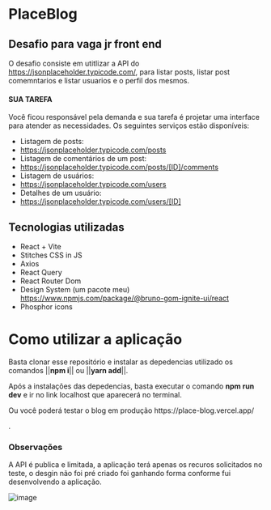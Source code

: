 # PlaceBlog

## Desafio para vaga jr front end

O desafio consiste em utitlizar a API do https://jsonplaceholder.typicode.com/, para listar posts, listar post comemntarios e listar usuarios e o perfil dos mesmos.

#### SUA TAREFA
Você ficou responsável pela demanda e sua tarefa é projetar uma interface para atender as
necessidades. Os seguintes serviços estão disponíveis:
- Listagem de posts:
- https://jsonplaceholder.typicode.com/posts
- Listagem de comentários de um post:
- https://jsonplaceholder.typicode.com/posts/[ID]/comments
- Listagem de usuários:
- https://jsonplaceholder.typicode.com/users
- Detalhes de um usuário:
- https://jsonplaceholder.typicode.com/users/[ID]

## Tecnologias utilizadas
- React + Vite 
- Stitches CSS in JS
- Axios
- React Query
- React Router Dom
- Design System (um pacote meu) https://www.npmjs.com/package/@bruno-gom-ignite-ui/react
- Phosphor icons

# Como utilizar a aplicação
Basta clonar esse repositório e instalar as depedencias utilizado os comandos ||<b>npm i</b>|| ou ||<b>yarn add</b>||.
<p> Após a instalações das depedencias, basta executar o comando <b>npm run dev</b> e ir no link localhost que aparecerá no terminal.</p>

<p>Ou você poderá testar o blog em produção https://place-blog.vercel.app/ </p>.

### Observações
A API é publica e limitada, a aplicação terá apenas os recuros solicitados no teste, o desgin não foi pré criado foi ganhando forma conforme fui desenvolvendo a aplicação.

![image](https://user-images.githubusercontent.com/63961258/227835083-f83fe4c5-0e9e-4a8c-a87a-0d284d545494.png)

